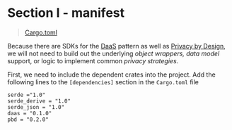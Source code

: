 # Section I - manifest

> [Cargo.toml](https://github.com/dsietz/daas-workshop/blob/master/rust-daas/Cargo.toml)

Because there are SDKs for the [DaaS](https://crates.io/crates/daas) pattern as well as [Privacy by Design](https://crates.io/crates/pbd), we will not need to build out the underlying _object wrappers,_ _data model_ support, or logic to implement common _privacy strategies_.

First, we need to include the dependent crates into the project. Add the following lines to the `[dependencies]` section in the `Cargo.toml` file

```text
serde ="1.0"
serde_derive = "1.0"
serde_json = "1.0"
daas = "0.1.0"
pbd = "0.2.0"
```

